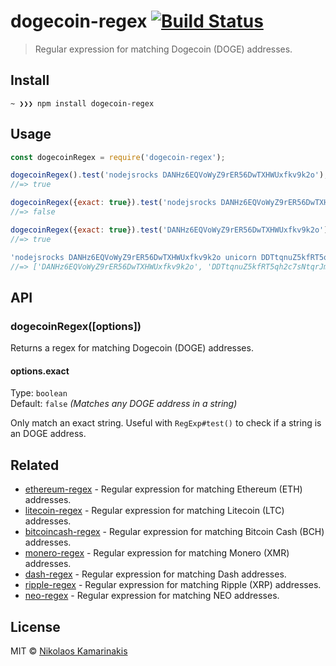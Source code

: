 # dogecoin-regex [![Build Status](https://travis-ci.org/k4m4/dogecoin-regex.svg?branch=master)](https://travis-ci.org/k4m4/dogecoin-regex)

> Regular expression for matching Dogecoin (DOGE) addresses.


## Install

```
~ ❯❯❯ npm install dogecoin-regex
```


## Usage

```js
const dogecoinRegex = require('dogecoin-regex');

dogecoinRegex().test('nodejsrocks DANHz6EQVoWyZ9rER56DwTXHWUxfkv9k2o');
//=> true

dogecoinRegex({exact: true}).test('nodejsrocks DANHz6EQVoWyZ9rER56DwTXHWUxfkv9k2o foo');
//=> false

dogecoinRegex({exact: true}).test('DANHz6EQVoWyZ9rER56DwTXHWUxfkv9k2o');
//=> true

'nodejsrocks DANHz6EQVoWyZ9rER56DwTXHWUxfkv9k2o unicorn DDTtqnuZ5kfRT5qh2c7sNtqrJmV3iXYdGG rainbow'.match(dogecoinRegex());
//=> ['DANHz6EQVoWyZ9rER56DwTXHWUxfkv9k2o', 'DDTtqnuZ5kfRT5qh2c7sNtqrJmV3iXYdGG']
```


## API

### dogecoinRegex([options])

Returns a regex for matching Dogecoin (DOGE) addresses.

#### options.exact

Type: `boolean`<br>
Default: `false` *(Matches any DOGE address in a string)*

Only match an exact string. Useful with `RegExp#test()` to check if a string is an DOGE address.


## Related

- [ethereum-regex](https://github.com/k4m4/ethereum-regex) - Regular expression for matching Ethereum (ETH) addresses.
- [litecoin-regex](https://github.com/k4m4/litecoin-regex) - Regular expression for matching Litecoin (LTC) addresses.
- [bitcoincash-regex](https://github.com/k4m4/bitcoincash-regex) - Regular expression for matching Bitcoin Cash (BCH) addresses.
- [monero-regex](https://github.com/k4m4/monero-regex) - Regular expression for matching Monero (XMR) addresses.
- [dash-regex](https://github.com/k4m4/dash-regex) - Regular expression for matching Dash addresses.
- [ripple-regex](https://github.com/k4m4/ripple-regex) - Regular expression for matching Ripple (XRP) addresses.
- [neo-regex](https://github.com/k4m4/neo-regex) - Regular expression for matching NEO addresses.


## License

MIT © [Nikolaos Kamarinakis](https://nikolaskama.me)